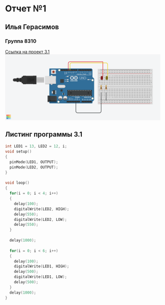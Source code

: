 # Отчет №1
## Илья Герасимов
### Группа 8310

[Ссылка на проект 3.1](https://www.tinkercad.com/things/4DQcLbs9mjk-neat-allis/editel?tenant=circuits)
![Alt text](img/Neat-Allis.png)

## Листинг программы 3.1
```C++
int LED1 = 13, LED2 = 12, i;
void setup()
{
  pinMode(LED1, OUTPUT);
  pinMode(LED2, OUTPUT);
}

void loop()
{
  for(i = 0; i < 4; i++)
  {
    delay(100);
    digitalWrite(LED2, HIGH);
    delay(550);
    digitalWrite(LED2, LOW);
    delay(550);
  }
  
  delay(1000);
  
  for(i = 0; i < 6; i++)
  {
    delay(100);
    digitalWrite(LED1, HIGH);
    delay(500);
    digitalWrite(LED1, LOW);
    delay(500);
  }
  delay(1000);
}
```
